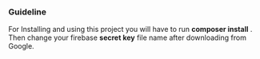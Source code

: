 ### Guideline

For Installing and using this project you will have to run 
<strong>composer install</strong> . Then change your firebase <strong>secret key</strong> file name after downloading from Google. 

